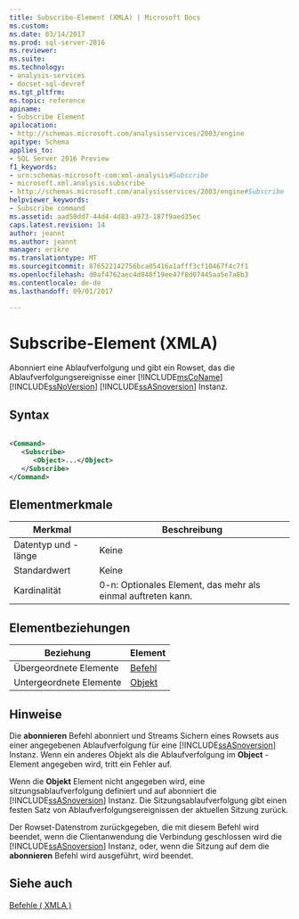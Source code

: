 ```yaml
---
title: Subscribe-Element (XMLA) | Microsoft Docs
ms.custom: 
ms.date: 03/14/2017
ms.prod: sql-server-2016
ms.reviewer: 
ms.suite: 
ms.technology:
- analysis-services
- docset-sql-devref
ms.tgt_pltfrm: 
ms.topic: reference
apiname:
- Subscribe Element
apilocation:
- http://schemas.microsoft.com/analysisservices/2003/engine
apitype: Schema
applies_to:
- SQL Server 2016 Preview
f1_keywords:
- urn:schemas-microsoft-com:xml-analysis#Subscribe
- microsoft.xml.analysis.subscribe
- http://schemas.microsoft.com/analysisservices/2003/engine#Subscribe
helpviewer_keywords:
- Subscribe command
ms.assetid: aad50dd7-44d4-4d83-a973-187f9aed35ec
caps.latest.revision: 14
author: jeannt
ms.author: jeannt
manager: erikre
ms.translationtype: MT
ms.sourcegitcommit: 876522142756bca05416a1afff3cf10467f4c7f1
ms.openlocfilehash: d0af4762aec4d048f19ee47f8d07445aa5e7a8b3
ms.contentlocale: de-de
ms.lasthandoff: 09/01/2017

---
```

# <a name="subscribe-element-xmla"></a>Subscribe-Element (XMLA)
  Abonniert eine Ablaufverfolgung und gibt ein Rowset, das die Ablaufverfolgungsereignisse einer [!INCLUDE[msCoName](../../../includes/msconame-md.md)] [!INCLUDE[ssNoVersion](../../../includes/ssnoversion-md.md)] [!INCLUDE[ssASnoversion](../../../includes/ssasnoversion-md.md)] Instanz.  
  
## <a name="syntax"></a>Syntax  
  
```xml  
  
<Command>  
   <Subscribe>  
      <Object>...</Object>  
   </Subscribe>  
</Command>  
```  
  
## <a name="element-characteristics"></a>Elementmerkmale  
  
|Merkmal|Beschreibung|  
|--------------------|-----------------|  
|Datentyp und -länge|Keine|  
|Standardwert|Keine|  
|Kardinalität|0-n: Optionales Element, das mehr als einmal auftreten kann.|  
  
## <a name="element-relationships"></a>Elementbeziehungen  
  
|Beziehung|Element|  
|------------------|-------------|  
|Übergeordnete Elemente|[Befehl](../../../analysis-services/xmla/xml-elements-properties/command-element-xmla.md)|  
|Untergeordnete Elemente|[Objekt](../../../analysis-services/xmla/xml-elements-properties/object-element-xmla.md)|  
  
## <a name="remarks"></a>Hinweise  
 Die **abonnieren** Befehl abonniert und Streams Sichern eines Rowsets aus einer angegebenen Ablaufverfolgung für eine [!INCLUDE[ssASnoversion](../../../includes/ssasnoversion-md.md)] Instanz. Wenn ein anderes Objekt als die Ablaufverfolgung im **Object** -Element angegeben wird, tritt ein Fehler auf.  
  
 Wenn die **Objekt** Element nicht angegeben wird, eine sitzungsablaufverfolgung definiert und auf abonniert die [!INCLUDE[ssASnoversion](../../../includes/ssasnoversion-md.md)] Instanz. Die Sitzungsablaufverfolgung gibt einen festen Satz von Ablaufverfolgungsereignissen der aktuellen Sitzung zurück.  
  
 Der Rowset-Datenstrom zurückgegeben, die mit diesem Befehl wird beendet, wenn die Clientanwendung die Verbindung geschlossen wird die [!INCLUDE[ssASnoversion](../../../includes/ssasnoversion-md.md)] Instanz, oder, wenn die Sitzung auf dem die **abonnieren** Befehl wird ausgeführt, wird beendet.  
  
## <a name="see-also"></a>Siehe auch  
 [Befehle &#40; XMLA &#41;](../../../analysis-services/xmla/xml-elements-commands/xml-elements-commands.md)  
  
  
